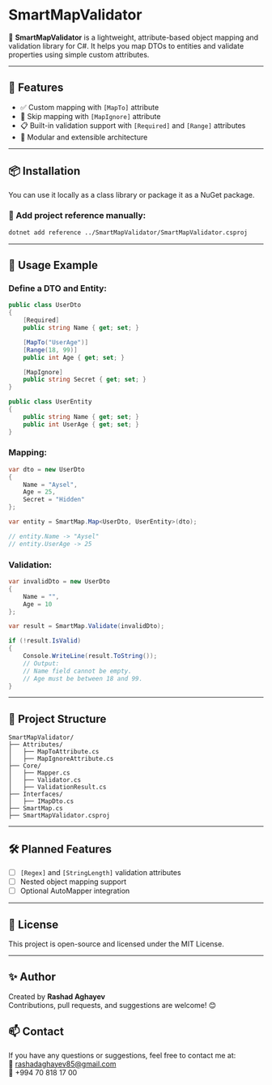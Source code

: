 ﻿# SmartMapValidator

🔧 **SmartMapValidator** is a lightweight, attribute-based object mapping and validation library for C#. It helps you map DTOs to entities and validate properties using simple custom attributes.

---

## 🚀 Features

- ✅ Custom mapping with `[MapTo]` attribute  
- 🚫 Skip mapping with `[MapIgnore]` attribute  
- 📋 Built-in validation support with `[Required]` and `[Range]` attributes  
- 🧩 Modular and extensible architecture  

---

## 📦 Installation

You can use it locally as a class library or package it as a NuGet package.

### 🔹 Add project reference manually:

```bash
dotnet add reference ../SmartMapValidator/SmartMapValidator.csproj
```

---

## 🧪 Usage Example

### Define a DTO and Entity:

```csharp
public class UserDto
{
    [Required]
    public string Name { get; set; }

    [MapTo("UserAge")]
    [Range(18, 99)]
    public int Age { get; set; }

    [MapIgnore]
    public string Secret { get; set; }
}

public class UserEntity
{
    public string Name { get; set; }
    public int UserAge { get; set; }
}
```

### Mapping:

```csharp
var dto = new UserDto
{
    Name = "Aysel",
    Age = 25,
    Secret = "Hidden"
};

var entity = SmartMap.Map<UserDto, UserEntity>(dto);

// entity.Name -> "Aysel"
// entity.UserAge -> 25
```

### Validation:

```csharp
var invalidDto = new UserDto
{
    Name = "",
    Age = 10
};

var result = SmartMap.Validate(invalidDto);

if (!result.IsValid)
{
    Console.WriteLine(result.ToString());
    // Output:
    // Name field cannot be empty.
    // Age must be between 18 and 99.
}
```

---

## 🧱 Project Structure

```
SmartMapValidator/
├── Attributes/
│   ├── MapToAttribute.cs
│   ├── MapIgnoreAttribute.cs
├── Core/
│   ├── Mapper.cs
│   ├── Validator.cs
│   ├── ValidationResult.cs
├── Interfaces/
│   ├── IMapDto.cs
├── SmartMap.cs
├── SmartMapValidator.csproj
```

---

## 🛠️ Planned Features

- [ ] `[Regex]` and `[StringLength]` validation attributes  
- [ ] Nested object mapping support  
- [ ] Optional AutoMapper integration  

---

## 📄 License

This project is open-source and licensed under the MIT License.

---

## ✨ Author

Created by **Rashad Aghayev**  
Contributions, pull requests, and suggestions are welcome! 😊

## 📫 Contact

If you have any questions or suggestions, feel free to contact me at:  
📧 rashadaghayev85@gmail.com  
📱 +994 70 818 17 00
